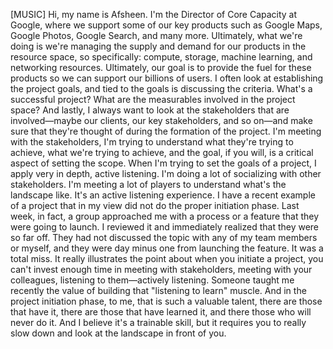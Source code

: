 [MUSIC] Hi, my name is Afsheen. I'm the Director of Core Capacity at Google,
where we support some of our key products such as Google Maps, Google Photos,
Google Search, and many more. Ultimately, what we're doing is we're managing the
supply and demand for our products in the resource space, so specifically:
compute, storage, machine learning, and networking resources. Ultimately, our
goal is to provide the fuel for these products so we can support our billions of
users. I often look at establishing the project goals, and tied to the goals is
discussing the criteria. What's a successful project? What are the measurables
involved in the project space? And lastly, I always want to look at the
stakeholders that are involved—maybe our clients, our key stakeholders, and so
on—and make sure that they're thought of during the formation of the project.
I'm meeting with the stakeholders, I'm trying to understand what they're trying
to achieve, what we're trying to achieve, and the goal, if you will, is a
critical aspect of setting the scope. When I'm trying to set the goals of a
project, I apply very in depth, active listening. I'm doing a lot of socializing
with other stakeholders. I'm meeting a lot of players to understand what's the
landscape like. It's an active listening experience. I have a recent example of
a project that in my view did not do the proper initiation phase. Last week, in
fact, a group approached me with a process or a feature that they were going to
launch. I reviewed it and immediately realized that they were so far off. They
had not discussed the topic with any of my team members or myself, and they were
day minus one from launching the feature. It was a total miss. It really
illustrates the point about when you initiate a project, you can't invest enough
time in meeting with stakeholders, meeting with your colleagues, listening to
them—actively listening. Someone taught me recently the value of building that
"listening to learn" muscle. And in the project initiation phase, to me, that is
such a valuable talent, there are those that have it, there are those that have
learned it, and there those who will never do it. And I believe it's a trainable
skill, but it requires you to really slow down and look at the landscape in
front of you.